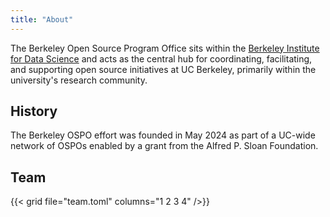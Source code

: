 ```yaml
---
title: "About"
---
```


The Berkeley Open Source Program Office sits within the [Berkeley Institute for Data Science](https://bids.berkeley.edu/) and
acts as the central hub for coordinating, facilitating, and supporting open source initiatives at UC Berkeley, primarily within
the university's research community.

## History

The Berkeley OSPO effort was founded in May 2024 as part of a UC-wide network of OSPOs enabled by a grant from the Alfred P. Sloan Foundation.

## Team

{{< grid file="team.toml" columns="1 2 3 4" />}}
